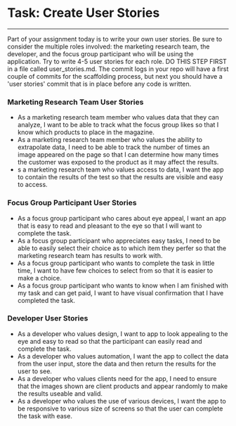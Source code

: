 <h1> Task: Create User Stories</h1>
<hr/>
<p>Part of your assignment today is to write your own user stories. Be sure to consider the multiple roles involved: the marketing research team, the developer, and the focus group participant who will be using the application. Try to write 4-5 user stories for each role. DO THIS STEP FIRST in a file called user_stories.md. The commit logs in your repo will have a first couple of commits for the scaffolding process, but next you should have a 'user stories' commit that is in place before any code is written.</p>


<h3> Marketing Research Team User Stories </h3>
<ul>
<li>As a marketing research team member who values data that they can analyze, I want to be able to track what the focus group likes so that I know which products to place in the magazine.</li>

<li>As a marketing research team member who values the ability to extrapolate data, I need to be able to track the number of times an image appeared on the page so that I can determine how many times the customer was exposed to the product as it may affect the results.</li>

<li>s a marketing research team who values access to data, I want the app to contain the results of the test so that the results are visible and easy to access.</li>
</ul>

<h3> Focus Group Participant User Stories</h3>
<ul>

<li>As a focus group participant who cares about eye appeal, I want an app that is easy to read and pleasant to the eye so that I will want to complete the task.</li>

<li>As a focus group participant who appreciates easy tasks, I need to be able to easily select their choice as to which item they perfer so that the marketing research team has results to work with.</li>

<li>As a focus group participant who wants to complete the task in little time, I want to have few choices to select from so that it is easier to make a choice.</li>

<li>As a focus group participant who wants to know when I am finished with my task and can get paid, I want to have visual confirmation that I have completed the task.</li>
</ul>

<h3> Developer User Stories</h3>
<ul>
<li>As a developer who values design, I want to app to look appealing to the eye and easy to read so that the participant can easily read and complete the task.</li>

<li>As a developer who values automation, I want the app to collect the data from the user input, store the data and then return the results for the user to see.</li>

<li>As a developer who values clients need for the app, I need to ensure that the images shown are client products and appear randomly to make the results useable and valid.</li>

<li>As a developer who values the use of various devices, I want the app to be responsive to various size of screens so that the user can complete the task with ease.</li>
</ul>